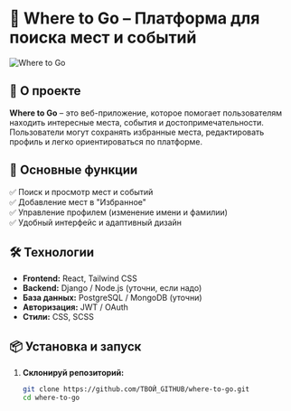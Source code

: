 # 🚀 Where to Go – Платформа для поиска мест и событий  

![Where to Go](./public/logo.png)  

## 📌 О проекте  
**Where to Go** – это веб-приложение, которое помогает пользователям находить интересные места, события и достопримечательности. Пользователи могут сохранять избранные места, редактировать профиль и легко ориентироваться по платформе.  

## 🎯 Основные функции  
✅ Поиск и просмотр мест и событий  
✅ Добавление мест в "Избранное"  
✅ Управление профилем (изменение имени и фамилии)  
✅ Удобный интерфейс и адаптивный дизайн  

## 🛠️ Технологии  
- **Frontend:** React, Tailwind CSS  
- **Backend:** Django / Node.js (уточни, если надо)  
- **База данных:** PostgreSQL / MongoDB (уточни)  
- **Авторизация:** JWT / OAuth  
- **Стили:** CSS, SCSS  

## 📦 Установка и запуск  
1. **Склонируй репозиторий:**  
   ```bash
   git clone https://github.com/ТВОЙ_GITHUB/where-to-go.git
   cd where-to-go
